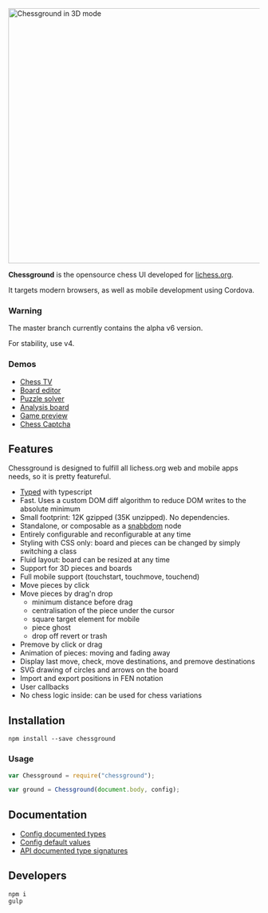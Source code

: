 <img src="https://raw.githubusercontent.com/ornicar/chessground/master/screenshot/3d.png" width=512 height=512 alt="Chessground in 3D mode" />

**Chessground** is the opensource chess UI developed for [lichess.org](http://lichess.org).

It targets modern browsers, as well as mobile development using Cordova.

### Warning

The master branch currently contains the alpha v6 version.

For stability, use v4.

### Demos

- [Chess TV](http://lichess.org/tv)
- [Board editor](http://lichess.org/editor)
- [Puzzle solver](http://lichess.org/training)
- [Analysis board](http://lichess.org/ofWXRFGy)
- [Game preview](http://lichess.org/games)
- [Chess Captcha](http://lichess.org/signup)

## Features

Chessground is designed to fulfill all lichess.org web and mobile apps needs, so it is pretty featureful.

- [Typed](https://github.com/ornicar/chessground/tree/master/src/dts) with typescript
- Fast. Uses a custom DOM diff algorithm to reduce DOM writes to the absolute minimum
- Small footprint: 12K gzipped (35K unzipped). No dependencies.
- Standalone, or composable as a [snabbdom](https://github.com/snabbdom/snabbdom) node
- Entirely configurable and reconfigurable at any time
- Styling with CSS only: board and pieces can be changed by simply switching a class
- Fluid layout: board can be resized at any time
- Support for 3D pieces and boards
- Full mobile support (touchstart, touchmove, touchend)
- Move pieces by click
- Move pieces by drag'n drop
  - minimum distance before drag
  - centralisation of the piece under the cursor
  - square target element for mobile
  - piece ghost
  - drop off revert or trash
- Premove by click or drag
- Animation of pieces: moving and fading away
- Display last move, check, move destinations, and premove destinations
- SVG drawing of circles and arrows on the board
- Import and export positions in FEN notation
- User callbacks
- No chess logic inside: can be used for chess variations

## Installation

```
npm install --save chessground
```

### Usage

```js
var Chessground = require("chessground");

var ground = Chessground(document.body, config);
```

## Documentation

- [Config documented types](https://github.com/ornicar/chessground/tree/master/src/dts/config.d.ts)
- [Config default values](https://github.com/ornicar/chessground/tree/master/src/defaults.ts)
- [API documented type signatures](https://github.com/ornicar/chessground/tree/master/src/dts/api.d.ts)

## Developers

```
npm i
gulp
```
